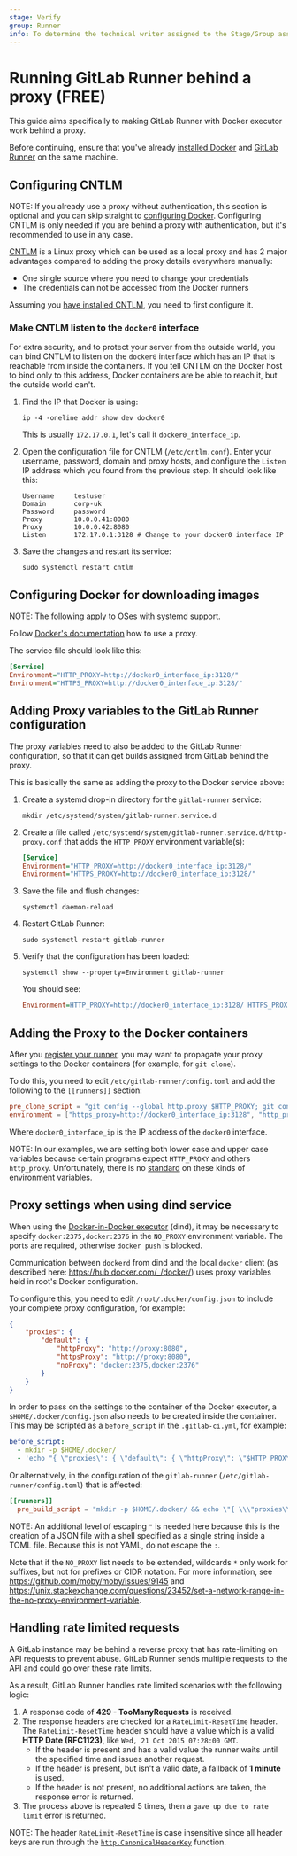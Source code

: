 ```yaml
---
stage: Verify
group: Runner
info: To determine the technical writer assigned to the Stage/Group associated with this page, see https://about.gitlab.com/handbook/product/ux/technical-writing/#assignments
---
```


# Running GitLab Runner behind a proxy **(FREE)**

This guide aims specifically to making GitLab Runner with Docker executor work behind a proxy.

Before continuing, ensure that you've already
[installed Docker](https://docs.docker.com/install/) and
[GitLab Runner](../install/index.md) on the same machine.

## Configuring CNTLM

NOTE:
If you already use a proxy without authentication, this section is optional and
you can skip straight to [configuring Docker](#configuring-docker-for-downloading-images).
Configuring CNTLM is only needed if you are behind a proxy with authentication,
but it's recommended to use in any case.

[CNTLM](https://github.com/Evengard/cntlm) is a Linux proxy which can be used
as a local proxy and has 2 major advantages compared to adding the proxy details
everywhere manually:

- One single source where you need to change your credentials
- The credentials can not be accessed from the Docker runners

Assuming you [have installed CNTLM](https://www.howtoforge.com/linux-ntlm-authentication-proxy-isa-server-with-cntlm),
you need to first configure it.

### Make CNTLM listen to the `docker0` interface

For extra security, and to protect your server from the outside world, you can
bind CNTLM to listen on the `docker0` interface which has an IP that is reachable
from inside the containers. If you tell CNTLM on the Docker host to bind only
to this address, Docker containers are be able to reach it, but the outside
world can't.

1. Find the IP that Docker is using:

   ```shell
   ip -4 -oneline addr show dev docker0
   ```

   This is usually `172.17.0.1`, let's call it `docker0_interface_ip`.

1. Open the configuration file for CNTLM (`/etc/cntlm.conf`). Enter your username,
   password, domain and proxy hosts, and configure the `Listen` IP address
   which you found from the previous step. It should look like this:

   ```plaintext
   Username     testuser
   Domain       corp-uk
   Password     password
   Proxy        10.0.0.41:8080
   Proxy        10.0.0.42:8080
   Listen       172.17.0.1:3128 # Change to your docker0 interface IP
   ```

1. Save the changes and restart its service:

   ```shell
   sudo systemctl restart cntlm
   ```

## Configuring Docker for downloading images

NOTE:
The following apply to OSes with systemd support.

Follow [Docker's documentation](https://docs.docker.com/config/daemon/systemd/#httphttps-proxy)
how to use a proxy.

The service file should look like this:

```ini
[Service]
Environment="HTTP_PROXY=http://docker0_interface_ip:3128/"
Environment="HTTPS_PROXY=http://docker0_interface_ip:3128/"
```

## Adding Proxy variables to the GitLab Runner configuration

The proxy variables need to also be added to the GitLab Runner configuration, so that it can
get builds assigned from GitLab behind the proxy.

This is basically the same as adding the proxy to the Docker service above:

1. Create a systemd drop-in directory for the `gitlab-runner` service:

   ```shell
   mkdir /etc/systemd/system/gitlab-runner.service.d
   ```

1. Create a file called `/etc/systemd/system/gitlab-runner.service.d/http-proxy.conf`
   that adds the `HTTP_PROXY` environment variable(s):

   ```ini
   [Service]
   Environment="HTTP_PROXY=http://docker0_interface_ip:3128/"
   Environment="HTTPS_PROXY=http://docker0_interface_ip:3128/"
   ```

1. Save the file and flush changes:

   ```shell
   systemctl daemon-reload
   ```

1. Restart GitLab Runner:

   ```shell
   sudo systemctl restart gitlab-runner
   ```

1. Verify that the configuration has been loaded:

   ```shell
   systemctl show --property=Environment gitlab-runner
   ```

   You should see:

   ```ini
   Environment=HTTP_PROXY=http://docker0_interface_ip:3128/ HTTPS_PROXY=http://docker0_interface_ip:3128/
   ```

## Adding the Proxy to the Docker containers

After you [register your runner](../register/index.md), you may want to
propagate your proxy settings to the Docker containers (for example, for `git clone`).

To do this, you need to edit `/etc/gitlab-runner/config.toml` and add the
following to the `[[runners]]` section:

```toml
pre_clone_script = "git config --global http.proxy $HTTP_PROXY; git config --global https.proxy $HTTPS_PROXY"
environment = ["https_proxy=http://docker0_interface_ip:3128", "http_proxy=http://docker0_interface_ip:3128", "HTTPS_PROXY=docker0_interface_ip:3128", "HTTP_PROXY=docker0_interface_ip:3128"]
```

Where `docker0_interface_ip` is the IP address of the `docker0` interface.

NOTE:
In our examples, we are setting both lower case and upper case variables
because certain programs expect `HTTP_PROXY` and others `http_proxy`.
Unfortunately, there is no
[standard](https://unix.stackexchange.com/questions/212894/whats-the-right-format-for-the-http-proxy-environment-variable-caps-or-no-ca#212972)
on these kinds of environment variables.

## Proxy settings when using dind service

When using the [Docker-in-Docker executor](https://docs.gitlab.com/ee/ci/docker/using_docker_build.html#use-docker-in-docker-executor) (dind),
it may be necessary to specify `docker:2375,docker:2376` in the `NO_PROXY` environment variable. The ports are required, otherwise `docker push` is blocked.

Communication between `dockerd` from dind and the local `docker` client (as described here: <https://hub.docker.com/_/docker/>)
uses proxy variables held in root's Docker configuration.

To configure this, you need to edit `/root/.docker/config.json` to include your complete proxy configuration, for example:

```json
{
    "proxies": {
        "default": {
            "httpProxy": "http://proxy:8080",
            "httpsProxy": "http://proxy:8080",
            "noProxy": "docker:2375,docker:2376"
        }
    }
}
```

In order to pass on the settings to the container of the Docker executor, a `$HOME/.docker/config.json` also needs to be created inside the container. This may be scripted as a `before_script` in the `.gitlab-ci.yml`, for example:

```yaml
before_script:
  - mkdir -p $HOME/.docker/
  - 'echo "{ \"proxies\": { \"default\": { \"httpProxy\": \"$HTTP_PROXY\", \"httpsProxy\": \"$HTTPS_PROXY\", \"noProxy\": \"$NO_PROXY\" } } }" > $HOME/.docker/config.json'
```

Or alternatively, in the configuration of the `gitlab-runner` (`/etc/gitlab-runner/config.toml`) that is affected:

```toml
[[runners]]
  pre_build_script = "mkdir -p $HOME/.docker/ && echo \"{ \\\"proxies\\\": { \\\"default\\\": { \\\"httpProxy\\\": \\\"$HTTP_PROXY\\\", \\\"httpsProxy\\\": \\\"$HTTPS_PROXY\\\", \\\"noProxy\\\": \\\"$NO_PROXY\\\" } } }\" > $HOME/.docker/config.json"
```

NOTE:
An additional level of escaping `"` is needed here because this is the creation of a
JSON file with a shell specified as a single string inside a TOML file.
Because this is not YAML, do not escape the `:`.

Note that if the `NO_PROXY` list needs to be extended, wildcards `*` only work for suffixes,
but not for prefixes or CIDR notation.
For more information, see
<https://github.com/moby/moby/issues/9145>
and
<https://unix.stackexchange.com/questions/23452/set-a-network-range-in-the-no-proxy-environment-variable>.

## Handling rate limited requests

A GitLab instance may be behind a reverse proxy that has rate-limiting on API requests
to prevent abuse. GitLab Runner sends multiple requests to the API and could go over these
rate limits.

As a result, GitLab Runner handles rate limited scenarios with the following logic:

1. A response code of **429 - TooManyRequests** is received.
1. The response headers are checked for a `RateLimit-ResetTime` header. The `RateLimit-ResetTime` header should have a value which is a valid **HTTP Date (RFC1123)**, like `Wed, 21 Oct 2015 07:28:00 GMT`.
   - If the header is present and has a valid value the runner waits until the specified time and issues another request.
   - If the header is present, but isn't a valid date, a fallback of **1 minute** is used.
   - If the header is not present, no additional actions are taken, the response error is returned.
1. The process above is repeated 5 times, then a `gave up due to rate limit` error is returned.

NOTE:
The header `RateLimit-ResetTime` is case insensitive since all header keys are run
through the [`http.CanonicalHeaderKey`](https://pkg.go.dev/net/http#CanonicalHeaderKey) function.
